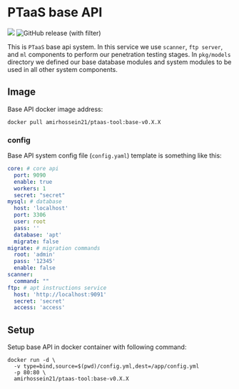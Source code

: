 # PTaaS base API

![](https://img.shields.io/badge/language-golang_v1.20-lightblue)
![GitHub release (with filter)](https://img.shields.io/github/v/release/ptaas-tool/base-api)

This is ```PTaaS``` base api system. In this service we use ```scanner```, ```ftp server```, and ```ml``` components
to perform our penetration testing stages. In ```pkg/models``` directory we defined our
base database modules and system modules to be used in all other system components.

## Image

Base API docker image address:

```shell
docker pull amirhossein21/ptaas-tool:base-v0.X.X
```

### config

Base API system config file (```config.yaml```) template is something like this:

```yaml
core: # core api
  port: 9090
  enable: true
  workers: 1
  secret: "secret"
mysql: # database
  host: 'localhost'
  port: 3306
  user: root
  pass: ''
  database: 'apt'
  migrate: false
migrate: # migration commands
  root: 'admin'
  pass: '12345'
  enable: false
scanner:
  command: ""
ftp: # apt instructions service
  host: 'http://localhost:9091'
  secret: 'secret'
  access: 'access'
```

## Setup

Setup base API in docker container with following command:

```shell
docker run -d \
  -v type=bind,source=$(pwd)/config.yml,dest=/app/config.yml
  -p 80:80 \
  amirhossein21/ptaas-tool:base-v0.X.X
```
